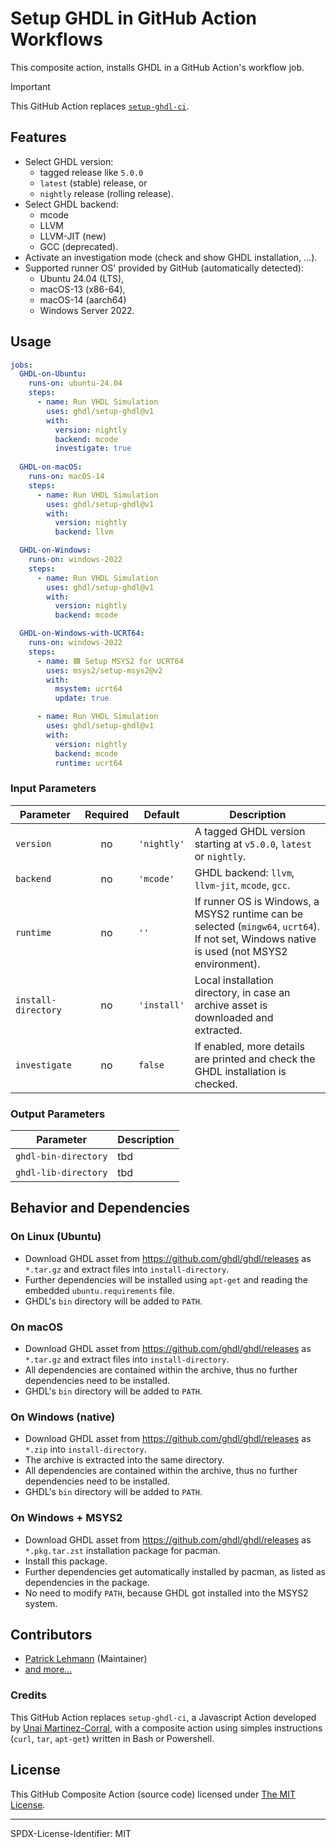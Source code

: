 # Setup GHDL in GitHub Action Workflows

This composite action, installs GHDL in a GitHub Action's workflow job.

> [!IMPORTANT]  
> This GitHub Action replaces [`setup-ghdl-ci`](https://github.com/ghdl/setup-ghdl-ci).

## Features

* Select GHDL version:
  * tagged release like `5.0.0`
  * `latest` (stable) release, or
  * `nightly` release (rolling release).
* Select GHDL backend:
  * mcode
  * LLVM
  * LLVM-JIT (new)
  * GCC (deprecated).
* Activate an investigation mode (check and show GHDL installation, ...).
* Supported runner OS' provided by GitHub (automatically detected):
  * Ubuntu 24.04 (LTS),
  * macOS-13 (x86-64),
  * macOS-14 (aarch64)
  * Windows Server 2022.

## Usage

```yaml
jobs:
  GHDL-on-Ubuntu:
    runs-on: ubuntu-24.04
    steps:
      - name: Run VHDL Simulation
        uses: ghdl/setup-ghdl@v1
        with:
          version: nightly
          backend: mcode
          investigate: true
          
  GHDL-on-macOS:
    runs-on: macOS-14
    steps:
      - name: Run VHDL Simulation
        uses: ghdl/setup-ghdl@v1
        with:
          version: nightly
          backend: llvm

  GHDL-on-Windows:
    runs-on: windows-2022
    steps:
      - name: Run VHDL Simulation
        uses: ghdl/setup-ghdl@v1
        with:
          version: nightly
          backend: mcode

  GHDL-on-Windows-with-UCRT64:
    runs-on: windows-2022
    steps:
      - name: 🟦 Setup MSYS2 for UCRT64
        uses: msys2/setup-msys2@v2
        with:
          msystem: ucrt64
          update: true

      - name: Run VHDL Simulation
        uses: ghdl/setup-ghdl@v1
        with:
          version: nightly
          backend: mcode
          runtime: ucrt64
```


### Input Parameters

| Parameter           | Required | Default     | Description                                                                                                                                 |
|---------------------|:--------:|-------------|---------------------------------------------------------------------------------------------------------------------------------------------|
| `version`           |    no    | `'nightly'` | A tagged GHDL version starting at `v5.0.0`, `latest` or `nightly`.                                                                          |
| `backend`           |    no    | `'mcode'`   | GHDL backend: `llvm`, `llvm-jit`, `mcode`, `gcc`.                                                                                           |
| `runtime`           |    no    | `''`        | If runner OS is Windows, a MSYS2 runtime can be selected (`mingw64`, `ucrt64`). If not set, Windows native is used (not MSYS2 environment). |
| `install-directory` |    no    | `'install'` | Local installation directory, in case an archive asset is downloaded and extracted.                                                         |
| `investigate`       |    no    | `false`     | If enabled, more details are printed and check the GHDL installation is checked.                                                            |


### Output Parameters

| Parameter            | Description |
|----------------------|-------------|
| `ghdl-bin-directory` | tbd         |
| `ghdl-lib-directory` | tbd         |


## Behavior and Dependencies

### On Linux (Ubuntu)

* Download GHDL asset from https://github.com/ghdl/ghdl/releases as `*.tar.gz` and extract files into
  `install-directory`.
* Further dependencies will be installed using `apt-get` and reading the embedded `ubuntu.requirements`
  file.
* GHDL's `bin` directory will be added to `PATH`.

### On macOS

* Download GHDL asset from https://github.com/ghdl/ghdl/releases as `*.tar.gz` and extract files into
  `install-directory`.
* All dependencies are contained within the archive, thus no further dependencies need to be installed.
* GHDL's `bin` directory will be added to `PATH`.

### On Windows (native)

* Download GHDL asset from https://github.com/ghdl/ghdl/releases as `*.zip` into `install-directory`.
* The archive is extracted into the same directory.
* All dependencies are contained within the archive, thus no further dependencies need to be installed.
* GHDL's `bin` directory will be added to `PATH`.

### On Windows + MSYS2

* Download GHDL asset from https://github.com/ghdl/ghdl/releases as `*.pkg.tar.zst` installation package for pacman.
* Install this package.
* Further dependencies get automatically installed by pacman, as listed as dependencies in the package.
* No need to modify `PATH`, because GHDL got installed into the MSYS2 system.

## Contributors

* [Patrick Lehmann](https://GitHub.com/Paebbels) (Maintainer)
* [and more...](https://GitHub.com/ghdl/setup-ghdl/graphs/contributors)

### Credits

This GitHub Action replaces `setup-ghdl-ci`, a Javascript Action developed by
[Unai Martinez-Corral](https://GitHub.com/umarcor), with a composite action using simples instructions (`curl`, `tar`,
`apt-get`) written in Bash or Powershell.


## License

This GitHub Composite Action (source code) licensed under [The MIT License](LICENSE.md).

---

SPDX-License-Identifier: MIT
